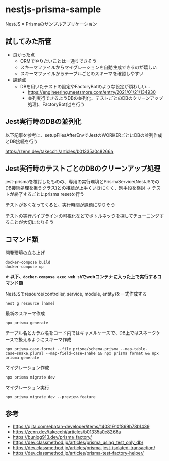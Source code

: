 # nestjs-prisma-sample

NestJS × Prismaのサンプルアプリケーション

## 試してみた所管
- 良かった点
  - ORMでやりたいことは一通りできそう
  - スキーマファイルからマイグレーションを自動生成できるのが嬉しい
  - スキーマファイルからテーブルごとのスキーマを確認しやすい
- 課題点
  - DBを用いたテストの設定やFactoryBotのような設定が煩わしい...
    - https://engineering.meetsmore.com/entry/2021/01/21/134930
    - 並列実行できるようDBの並列化、テストごとのDBのクリーンアップ処理(、FactoryBot化)を行う

## Jest実行時のDBの並列化
以下記事を参考に、setupFilesAfterEnvでJestのWORKERごとにDBの並列作成とDB接続を行う

https://zenn.dev/takecchi/articles/b01335a0c8266a

## Jest実行時のテストごとのDBのクリーンアップ処理
jest-prismaを検討したものの、専用の実行環境とPrismaService(NestJSでのDB接続処理を担うクラス)との接続が上手くいきにくく、別手段を検討
→ テストが終了するごとにprisma resetを行う

テストが多くなってくると、実行時間が課題になりそう

テストの実行パイプラインの可視化などでボトルネックを探してチューニングすることが大切になりそう

## コマンド類
開発環境の立ち上げ
```
docker-compose build
docker-compose up
```

**※ 以下、`docker-compose exec web sh`でwebコンテナに入った上で実行するコマンド類**

NestJSでresource(controller, service, module, entity)を一式作成する
```
nest g resource [name]
```

最新のスキーマ作成
```
npx prisma generate
```

テーブル名とカラム名をコード内ではキャメルケースで、DB上ではスネークケースで扱えるようにスキーマ作成
```
npx prisma-case-format --file prisma/schema.prisma --map-table-case=snake,plural --map-field-case=snake && npx prisma format && npx prisma generate
```

マイグレーション作成
```
npx prisma migrate dev
```

マイグレーション実行
```
npx prisma migrate dev --preview-feature
```

## 参考
- https://qiita.com/ebatan-developer/items/14031910f869b78b1439
- https://zenn.dev/takecchi/articles/b01335a0c8266a
- https://bunlog913.dev/prisma_factory/
- https://dev.classmethod.jp/articles/prisma_using_test_only_db/
- https://dev.classmethod.jp/articles/prisma-jest-isolated-transaction/
- https://dev.classmethod.jp/articles/prisma-test-factory-helper/
